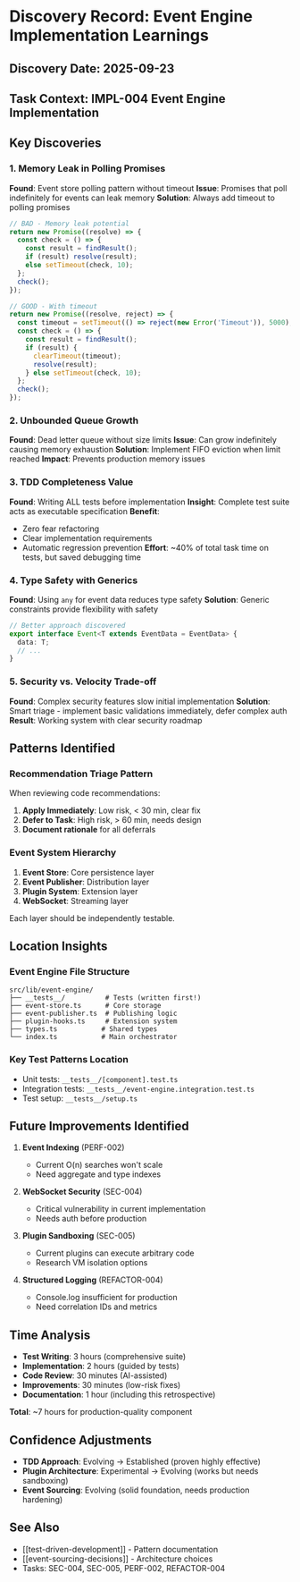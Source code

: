 # Discovery Record: Event Engine Implementation Learnings

## Discovery Date: 2025-09-23
## Task Context: IMPL-004 Event Engine Implementation

## Key Discoveries

### 1. Memory Leak in Polling Promises
**Found**: Event store polling pattern without timeout
**Issue**: Promises that poll indefinitely for events can leak memory
**Solution**: Always add timeout to polling promises
```typescript
// BAD - Memory leak potential
return new Promise((resolve) => {
  const check = () => {
    const result = findResult();
    if (result) resolve(result);
    else setTimeout(check, 10);
  };
  check();
});

// GOOD - With timeout
return new Promise((resolve, reject) => {
  const timeout = setTimeout(() => reject(new Error('Timeout')), 5000);
  const check = () => {
    const result = findResult();
    if (result) {
      clearTimeout(timeout);
      resolve(result);
    } else setTimeout(check, 10);
  };
  check();
});
```

### 2. Unbounded Queue Growth
**Found**: Dead letter queue without size limits
**Issue**: Can grow indefinitely causing memory exhaustion
**Solution**: Implement FIFO eviction when limit reached
**Impact**: Prevents production memory issues

### 3. TDD Completeness Value
**Found**: Writing ALL tests before implementation
**Insight**: Complete test suite acts as executable specification
**Benefit**:
- Zero fear refactoring
- Clear implementation requirements
- Automatic regression prevention
**Effort**: ~40% of total task time on tests, but saved debugging time

### 4. Type Safety with Generics
**Found**: Using `any` for event data reduces type safety
**Solution**: Generic constraints provide flexibility with safety
```typescript
// Better approach discovered
export interface Event<T extends EventData = EventData> {
  data: T;
  // ...
}
```

### 5. Security vs. Velocity Trade-off
**Found**: Complex security features slow initial implementation
**Solution**: Smart triage - implement basic validations immediately, defer complex auth
**Result**: Working system with clear security roadmap

## Patterns Identified

### Recommendation Triage Pattern
When reviewing code recommendations:
1. **Apply Immediately**: Low risk, < 30 min, clear fix
2. **Defer to Task**: High risk, > 60 min, needs design
3. **Document rationale** for all deferrals

### Event System Hierarchy
1. **Event Store**: Core persistence layer
2. **Event Publisher**: Distribution layer
3. **Plugin System**: Extension layer
4. **WebSocket**: Streaming layer

Each layer should be independently testable.

## Location Insights

### Event Engine File Structure
```
src/lib/event-engine/
├── __tests__/          # Tests (written first!)
├── event-store.ts      # Core storage
├── event-publisher.ts  # Publishing logic
├── plugin-hooks.ts     # Extension system
├── types.ts           # Shared types
└── index.ts           # Main orchestrator
```

### Key Test Patterns Location
- Unit tests: `__tests__/[component].test.ts`
- Integration tests: `__tests__/event-engine.integration.test.ts`
- Test setup: `__tests__/setup.ts`

## Future Improvements Identified

1. **Event Indexing** (PERF-002)
   - Current O(n) searches won't scale
   - Need aggregate and type indexes

2. **WebSocket Security** (SEC-004)
   - Critical vulnerability in current implementation
   - Needs auth before production

3. **Plugin Sandboxing** (SEC-005)
   - Current plugins can execute arbitrary code
   - Research VM isolation options

4. **Structured Logging** (REFACTOR-004)
   - Console.log insufficient for production
   - Need correlation IDs and metrics

## Time Analysis

- **Test Writing**: 3 hours (comprehensive suite)
- **Implementation**: 2 hours (guided by tests)
- **Code Review**: 30 minutes (AI-assisted)
- **Improvements**: 30 minutes (low-risk fixes)
- **Documentation**: 1 hour (including this retrospective)

**Total**: ~7 hours for production-quality component

## Confidence Adjustments

- **TDD Approach**: Evolving → Established (proven highly effective)
- **Plugin Architecture**: Experimental → Evolving (works but needs sandboxing)
- **Event Sourcing**: Evolving (solid foundation, needs production hardening)

## See Also
- [[test-driven-development]] - Pattern documentation
- [[event-sourcing-decisions]] - Architecture choices
- Tasks: SEC-004, SEC-005, PERF-002, REFACTOR-004